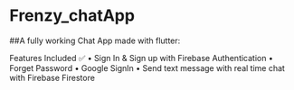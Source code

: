 # Frenzy_chatApp

##A fully working Chat App made with flutter:

Features Included ✅
• Sign In & Sign up with Firebase Authentication
• Forget Password
• Google SignIn 
• Send text message with real time chat with Firebase Firestore
